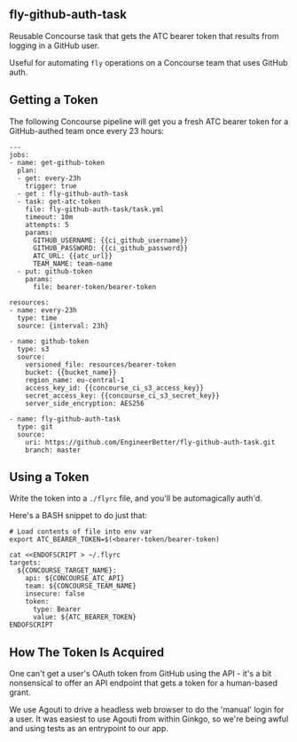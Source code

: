 ## fly-github-auth-task

Reusable Concourse task that gets the ATC bearer token that results from logging in a GitHub user.

Useful for automating `fly` operations on a Concourse team that uses GitHub auth.

## Getting a Token

The following Concourse pipeline will get you a fresh ATC bearer token for a GitHub-authed team once every 23 hours:

```
---
jobs:
- name: get-github-token
  plan:
  - get: every-23h
    trigger: true
  - get : fly-github-auth-task
  - task: get-atc-token
    file: fly-github-auth-task/task.yml
    timeout: 10m
    attempts: 5
    params:
      GITHUB_USERNAME: {{ci_github_username}}
      GITHUB_PASSWORD: {{ci_github_password}}
      ATC_URL: {{atc_url}}
      TEAM_NAME: team-name
  - put: github-token
    params:
      file: bearer-token/bearer-token

resources:
- name: every-23h
  type: time
  source: {interval: 23h}

- name: github-token
  type: s3
  source:
    versioned_file: resources/bearer-token
    bucket: {{bucket_name}}
    region_name: eu-central-1
    access_key_id: {{concourse_ci_s3_access_key}}
    secret_access_key: {{concourse_ci_s3_secret_key}}
    server_side_encryption: AES256

- name: fly-github-auth-task
  type: git
  source:
    uri: https://github.com/EngineerBetter/fly-github-auth-task.git
    branch: master
```

## Using a Token

Write the token into a `./flyrc` file, and you'll be automagically auth'd.

Here's a BASH snippet to do just that:

```
# Load contents of file into env var
export ATC_BEARER_TOKEN=$(<bearer-token/bearer-token)

cat <<ENDOFSCRIPT > ~/.flyrc
targets:
  ${CONCOURSE_TARGET_NAME}:
    api: ${CONCOURSE_ATC_API}
    team: ${CONCOURSE_TEAM_NAME}
    insecure: false
    token:
      type: Bearer
      value: ${ATC_BEARER_TOKEN}
ENDOFSCRIPT
```

## How The Token Is Acquired

One can't get a user's OAuth token from GitHub using the API - it's a bit nonsensical to offer an API endpoint that gets a token for a human-based grant.

We use Agouti to drive a headless web browser to do the 'manual' login for a user. It was easiest to use Agouti from within Ginkgo, so we're being awful and using tests as an entrypoint to our app.